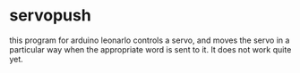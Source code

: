 servopush
=========
this program for arduino leonarlo controls a servo, and moves the servo in a particular way
when the appropriate word is sent to it.  It does not work quite yet.
